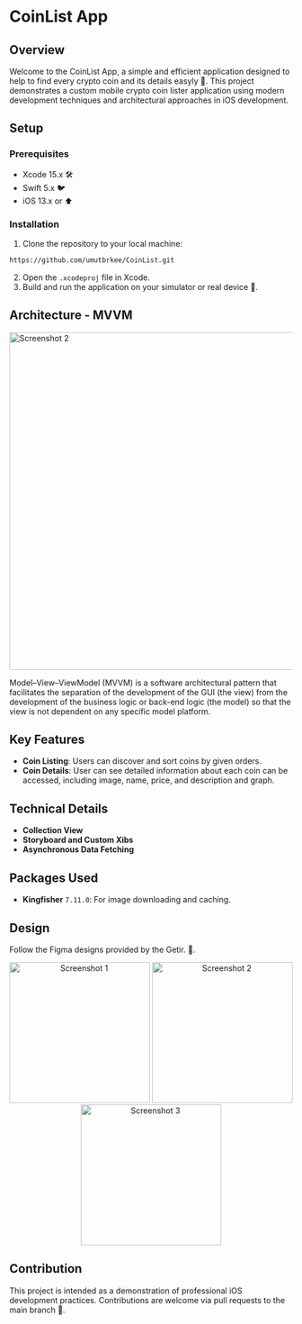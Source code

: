 # CoinList App

## Overview
Welcome to the CoinList App, a simple and efficient application designed to help to find every crypto coin and its details easyly 🚀. This project demonstrates a custom mobile crypto coin lister application using modern development techniques and architectural approaches in iOS development.

## Setup
### Prerequisites
- Xcode 15.x 🛠️
- Swift 5.x 🐦
- iOS 13.x or ⬆️

### Installation
1. Clone the repository to your local machine:
```bash
https://github.com/umutbrkee/CoinList.git
```
2. Open the `.xcodeproj` file in Xcode.
3. Build and run the application on your simulator or real device 📱.

## Architecture - MVVM
<img src="![image](https://github.com/umutbrkee/CoinList/assets/45608427/485c064a-92a9-4c9a-b015-f60a7fa3a40e)
" alt="Screenshot 2" width="600">

Model–View–ViewModel (MVVM) is a software architectural pattern that facilitates the separation of the development of the GUI (the view) from the development of the business logic or back-end logic (the model) so that the view is not dependent on any specific model platform.

## Key Features
- **Coin Listing**: Users can discover and sort coins by given orders.
- **Coin Details**: User can see detailed information about each coin can be accessed, including image, name, price, and description and graph.



## Technical Details
- **Collection View**
- **Storyboard and Custom Xibs**
- **Asynchronous Data Fetching**

## Packages Used
- **Kingfisher** `7.11.0`: For image downloading and caching.



## Design
Follow the Figma designs provided by the Getir. 🎨.

<div align="center">
        <img src="![image](https://github.com/umutbrkee/CoinList/assets/45608427/e9bc3016-4ae7-44ec-aa43-bddb457f1232)
" alt="Screenshot 1" width="250">
    <img src="![image](https://github.com/umutbrkee/CoinList/assets/45608427/d29855ac-0024-4733-9c23-529d19276582)
" alt="Screenshot 2" width="250">
    <img src="![image](https://github.com/umutbrkee/CoinList/assets/45608427/82176c5b-4849-448d-8ab6-783fd8482004)
" alt="Screenshot 3" width="250">
</div>





## Contribution
This project is intended as a demonstration of professional iOS development practices. Contributions are welcome via pull requests to the main branch 💬.


